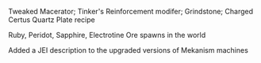 Tweaked Macerator; Tinker's Reinforcement modifer; Grindstone; Charged Certus Quartz Plate recipe

Ruby, Peridot, Sapphire, Electrotine Ore spawns in the world

Added a JEI description to the upgraded versions of Mekanism machines
